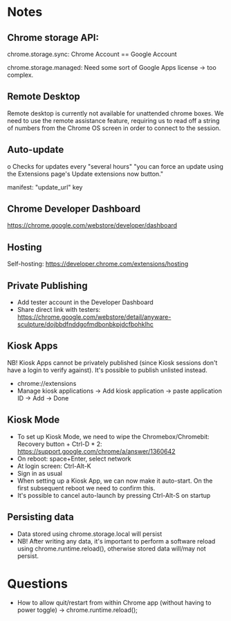 # Notes

## Chrome storage API:

chrome.storage.sync: Chrome Account == Google Account

chrome.storage.managed: Need some sort of Google Apps license -> too complex.

## Remote Desktop

Remote desktop is currently not available for unattended chrome boxes.
We need to use the remote assistance feature, requiring us to read off
a string of numbers from the Chrome OS screen in order to connect to
the session.


## Auto-update

o Checks for updates every "several hours"
"you can force an update using the Extensions page's Update extensions now button."

manifest: "update_url" key


## Chrome Developer Dashboard

https://chrome.google.com/webstore/developer/dashboard

## Hosting

Self-hosting: https://developer.chrome.com/extensions/hosting

## Private Publishing

* Add tester account in the Developer Dashboard
* Share direct link with testers:
https://chrome.google.com/webstore/detail/anyware-sculpture/dojbbdfnddgofmdbonbkpjdcfbohklhc

## Kiosk Apps

NB! Kiosk Apps cannot be privately published (since Kiosk sessions don't have a login to verify against). It's possible to publish unlisted instead.

* chrome://extensions
* Manage kiosk applications -> Add kiosk application -> paste application ID -> Add -> Done

## Kiosk Mode

* To set up Kiosk Mode, we need to wipe the Chromebox/Chromebit: Recovery button + Ctrl-D * 2:
  https://support.google.com/chrome/a/answer/1360642
* On reboot: space+Enter, select network
* At login screen: Ctrl-Alt-K
* Sign in as usual
* When setting up a Kiosk App, we can now make it auto-start. On the first subsequent reboot we need to confirm this.
* It's possible to cancel auto-launch by pressing Ctrl-Alt-S on startup

## Persisting data

* Data stored using chrome.storage.local will persist
* NB! After writing any data, it's important to perform a software reload using chrome.runtime.reload(), otherwise stored data will/may not persist.

# Questions

* How to allow quit/restart from within Chrome app (without having to power toggle)
  -> chrome.runtime.reload();

